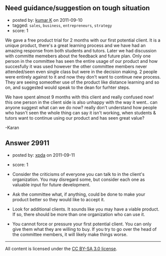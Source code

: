 ## Need guidance/suggestion on tough situation

- posted by: [kumar K](https://stackexchange.com/users/-1/12296-kumar-k) on 2011-09-10
- tagged: `sales`, `business`, `entrepreneurs`, `strategy`
- score: 1

We gave a free product trial for 2 months with our first potential client. It is a unique product, there's a great learning process and we have had an amazing response from both students and tutors. 
Later we had discussion with committe memebers about the feedback and future plan. Only one person in the committee has seen the entire usage of our product and how succesfully it was used however the other committee members never attended/seen even single class but were in the decision making. 2 people were entirely against to it and now they don't want to continue new process. They are seeing someother use of the product like distance learning and so on, and suggested would speak to the dean for furhter steps. 

We have spent almost 9 months with this client and really confused now! this one person in the client side is also unhappy with the way it went.. 
can anyone suggest what can we do now? really don't understand how people who hasn't seen the whole thing can say it isn't working, when students & tutors want to continue using our product and has seen great value?    

-Karan


## Answer 29911

- posted by: [xpda](https://stackexchange.com/users/-1/13101-xpda) on 2011-09-11
- score: 1

- Consider the criticisms of everyone you can talk to in the client's organization. You may disregard some, but consider each one as valuable input for future development.

- Ask the committee what, if anything, could be done to make your product better so they would like to accept it.

- Look for additional clients. It sounds like you may have a viable product. If so, there should be more than one organization who can use it.

- You cannot force or pressure your first potential client. You can only give them what they are willing to buy. If you try to go over the head of the committee members, it will likely make things worse.






---

All content is licensed under the [CC BY-SA 3.0 license](https://creativecommons.org/licenses/by-sa/3.0/).
